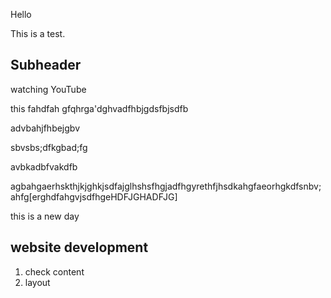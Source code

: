 Hello 

This is a test. 

## Subheader 

watching YouTube 

this fahdfah gfqhrga'dghvadfhbjgdsfbjsdfb


advbahjfhbejgbv


sbvsbs;dfkgbad;fg


avbkadbfvakdfb


agbahgaerhskthjkjghkjsdfajglhshsfhgjadfhgyrethfjhsdkahgfaeorhgkdfsnbv;ahfg[erghdfahgvjsdfhgeHDFJGHADFJG]



this is a new day 

## website development
1. check content
2. layout 

